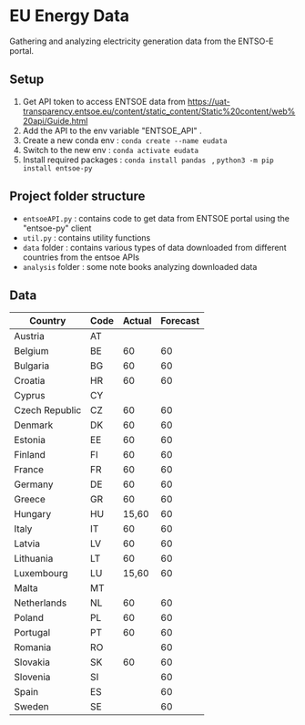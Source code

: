 # EU Energy Data
Gathering and analyzing electricity generation data from the ENTSO-E portal.

## Setup 

1. Get API token to access ENTSOE data from https://uat-transparency.entsoe.eu/content/static_content/Static%20content/web%20api/Guide.html
2. Add the API to the  env variable "ENTSOE_API" . 
3. Create a new conda env : `conda create --name eudata `
4. Switch to the new env : `conda activate eudata`
5. Install required packages : `conda install pandas ` ,  `python3 -m pip install entsoe-py`



## Project folder structure
- `entsoeAPI.py` : contains code to get data from ENTSOE portal using the "entsoe-py" client 
- `util.py` : contains utility functions 
- `data` folder : contains various types of data downloaded from different countries from the entsoe APIs
- `analysis` folder : some note books analyzing  downloaded data


## Data

| Country        | Code | Actual | Forecast |
|----------------|------|--------|----------|
| Austria        | AT   |        |          |
| Belgium        | BE   |  60    |  60      |
| Bulgaria       | BG   |  60    |  60      |
| Croatia        | HR   |  60    |  60      |
| Cyprus         | CY   |        |          |
| Czech Republic | CZ   |  60    |   60     |
| Denmark        | DK   |   60   |  60      |
| Estonia        | EE   |  60    |   60     |
| Finland        | FI   |  60    |   60     |
| France         | FR   |  60    |    60    |
| Germany        | DE   | 60     |   60     |
| Greece         | GR   |  60    |  60      |
| Hungary        | HU   |  15,60 |  60      |
| Italy          | IT   |   60   |    60    |
| Latvia         | LV   |   60   |  60      |
| Lithuania      | LT   |   60   |     60   |
| Luxembourg     | LU   |  15,60 |    60    |
| Malta          | MT   |        |          |
| Netherlands    | NL   |   60   |     60   |
| Poland         | PL   |  60    |    60    |
| Portugal       | PT   |   60   |   60     |
| Romania        | RO   |        |    60    |
| Slovakia       | SK   | 60     |    60    |
| Slovenia       | SI   |        |     60   |
| Spain          | ES   |        |   60     |
| Sweden         | SE   |        |   60     |
